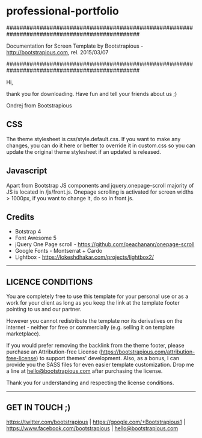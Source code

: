 # professional-portfolio
################################################################################################

Documentation for Screen Template by Bootstrapious - http://bootstrapious.com, rel. 2015/03/07

################################################################################################

Hi,

thank you for downloading. Have fun and tell your friends about us ;)

Ondrej from Bootstrapious


CSS
----------

The theme stylesheet is css/style.default.css. If you want to make any changes, you can do it here or better to override it in custom.css so you can update the original theme stylesheet if an updated is released.

Javascript
----------

Apart from Bootstrap JS components and jquery.onepage-scroll majority of JS is located in /js/front.js. Onepage scrolling is activated for screen widths > 1000px, if you want to change it, do so in front.js.

Credits
---------

- Botstrap 4
- Font Awesome 5
- jQuery One Page scroll - https://github.com/peachananr/onepage-scroll
- Google Fonts - Montserrat + Cardo
- Lightbox - https://lokeshdhakar.com/projects/lightbox2/

---------------------
 LICENCE CONDITIONS
---------------------

You are completely free to use this template for your personal use or as a work for your client as 
long as you keep the link at the template footer pointing to us and our partner. 

However you cannot redistribute the template nor its derivatives on the internet - neither 
for free or commercially (e.g. selling it on template marketplace).


If you would prefer removing the backlink from the theme footer, please purchase an Attribution-free License (https://bootstrapious.com/attribution-free-license) 
to support themes' development. Also, as a bonus, I can provide you the SASS files for even easier template customization. 
Drop me a line at hello@bootstrapious.com after purchasing the license.

Thank you for understanding and respecting the license conditions.

---------------------
 GET IN TOUCH ;)
---------------------

https://twitter.com/bootstrapious | https://google.com/+Bootstrapious1 | https://www.facebook.com/bootstrapious | hello@bootstrapious.com

